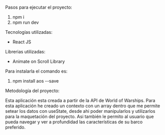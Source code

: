 ﻿Pasos para ejecutar el proyecto:

1) npm i
1) npm run dev


Tecnologías utilizadas:

- React JS

Librerias utilizadas:

- Animate on Scroll Library

Para instalarla el comando es:

1) npm install aos --save

Metodología del proyecto:

Esta aplicación esta creada a partir de la API de World of Warships. Para esta aplicación he creado un contexto con un array dentro que me permite setear los datos con useState, desde ahi poder manipularlos y utilizarlos para la maquetación del proyecto. Asi también le permito al usuario que pueda navegar y ver a profundidad las características de su barco preferido.
